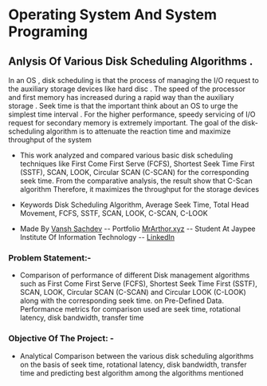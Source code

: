 # Operating System And System Programing
## Anlysis Of Various Disk Scheduling Algorithms . 

In an OS , disk scheduling is that the process of managing the I/O request to the auxiliary
storage devices like hard disc . The speed of the processor and first memory has
increased during a rapid way than the auxiliary storage . Seek time is that the important
think about an OS to urge the simplest time interval . For the higher performance, speedy
servicing of I/O request for secondary memory is extremely important. The goal of the
disk-scheduling algorithm is to attenuate the reaction time and maximize throughput of
the system
- This work analyzed and compared various basic disk scheduling techniques like First
Come First Serve (FCFS), Shortest Seek Time First (SSTF), SCAN, LOOK, Circular
SCAN (C-SCAN) for the corresponding seek time. From the comparative analysis, the
result show that C-Scan algorithm Therefore, it maximizes the throughput for the storage
devices
- Keywords Disk Scheduling Algorithm, Average Seek Time, Total Head Movement,
FCFS, SSTF, SCAN, LOOK, C-SCAN, C-LOOK





- Made By [Vansh Sachdev](https://github.com/mrarthor)
-- Portfolio [MrArthor.xyz](http://mrarthor.xyz/)
-- Student At Jaypee Institute Of Information Technology
-- [LinkedIn](https://www.linkedin.com/in/mrarthor/)

### Problem Statement:-
- Comparison of performance of different Disk management algorithms such as First Come First
Serve (FCFS), Shortest Seek Time First (SSTF), SCAN, LOOK, Circular SCAN (C-SCAN) and
Circular LOOK (C-LOOK) along with the corresponding seek time.
on Pre-Defined Data.
Performance metrics for comparison used are seek time, rotational latency, disk bandwidth,
transfer time

### Objective Of The Project: -
- Analytical Comparison between the various disk scheduling algorithms on the basis of
seek time, rotational latency, disk bandwidth, transfer time and predicting best algorithm among
the algorithms mentioned